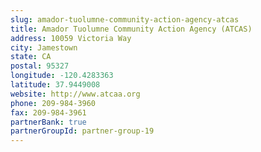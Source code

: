 ```yaml
---
slug: amador-tuolumne-community-action-agency-atcas
title: Amador Tuolumne Community Action Agency (ATCAS)
address: 10059 Victoria Way
city: Jamestown
state: CA
postal: 95327
longitude: -120.4283363
latitude: 37.9449008
website: http://www.atcaa.org
phone: 209-984-3960
fax: 209-984-3961
partnerBank: true
partnerGroupId: partner-group-19
---
```

